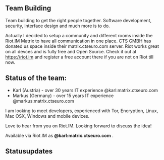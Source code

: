 ## Team Building

Team building to get the right people together. Software development, security, interface design and much more is to do.

Actually I decided to setup a community and different rooms inside the Riot.IM Matrix to have all communication in one place. CTS GMBH has donated us space inside their matrix.ctseuro.com server. Riot works great on all devces and is fully free and Open Source. Check it out at https://riot.im and register a free account there if you are not on Riot till now.

## Status of the team:

- Karl (Austria) - over 30 years IT experience @karl:matrix.ctseuro.com
- Markus (Germany) - over 15 years IT experience @markus:matrix.ctseuro.com

I am looking to meet developers, experienced with Tor, Encryption, Linux, Mac OSX, Windows and mobile devices.

Love to hear from you on Riot.IM. Looking forward to discuss the idea! 

Available via Riot.IM as **@karl:matrix.ctseuro.com** .

## Statusupdates
